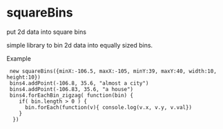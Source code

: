 # squareBins
put 2d data into square bins

simple library to bin 2d data into equally sized bins. 

Example
```
 new squareBins({minX:-106.5, maxX:-105, minY:39, maxY:40, width:10, height:10})
 bins4.addPoint(-106.8, 35.6, "almost a city")
 bins4.addPoint(-106.83, 35.6, "a house")
 bins4.forEachBin_zigzag( function(bin) {
    if( bin.length > 0 ) {
      bin.forEach(function(v){ console.log(v.x, v.y, v.val})
    }
  })

```


        
